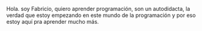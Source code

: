Hola. soy Fabricio, quiero aprender programación, son un autodidacta, la verdad que estoy empezando en este mundo de la programación y por eso estoy aquí pra aprender mucho más.

<!---
Fabriciolpzg/Fabriciolpzg is a ✨ special ✨ repository because its `README.md` (this file) appears on your GitHub profile.
You can click the Preview link to take a look at your changes.
--->
